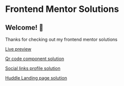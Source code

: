 # Frontend Mentor Solutions

## Welcome! 👋

Thanks for checking out my frontend mentor solutions

[Live preview](https://ortiz-antonio.github.io/frontend-mentor/)

[Qr code component solution](https://github.com/ortiz-antonio/frontend-mentor/tree/main/challenges/qr-code-component)

[Social links profile solution](https://github.com/ortiz-antonio/frontend-mentor/tree/main/challenges/social-links-profile)

[Huddle Landing page solution](https://github.com/ortiz-antonio/frontend-mentor/tree/main/challenges/huddle-landing)
